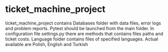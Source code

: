 # ticket_machine_project

ticket_machine_project contains Databases folder with data files, error logs and problem reports.
Pytest should be launched from the main folder.
In configuration file settings.py there are methods that contains files paths and ticket costs.
Language folder contains files of specified languages. Actual available are Polish, English and Turkish

